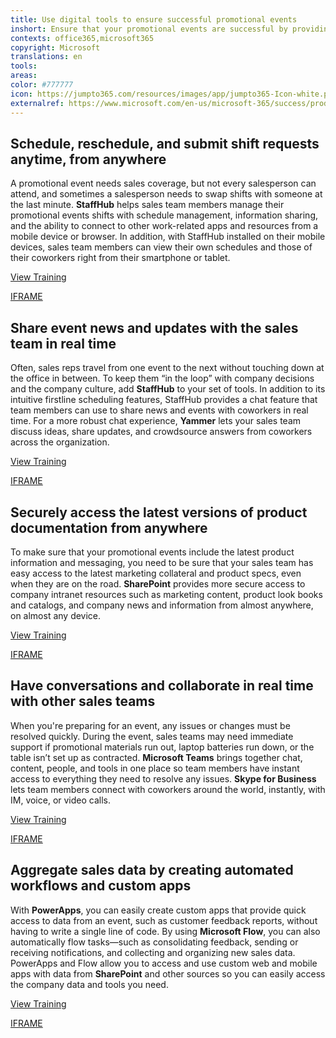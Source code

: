 ```yaml
---
title: Use digital tools to ensure successful promotional events
inshort: Ensure that your promotional events are successful by providing firstline workers with modern digital communication, scheduling, and collaboration tools they can use from the event floor.
contexts: office365,microsoft365
copyright: Microsoft
translations: en
tools: 
areas: 
color: #777777
icon: https://jumpto365.com/resources/images/app/jumpto365-Icon-white.png
externalref: https://www.microsoft.com/en-us/microsoft-365/success/productivitylibrary/use-digital-tools-to-ensure-successful-promotional-events
---
```


## Schedule, reschedule, and submit shift requests anytime, from anywhere

A promotional event needs sales coverage, but not every salesperson can attend, and sometimes a salesperson needs to swap shifts with someone at the last minute. **StaffHub** helps sales team members manage their promotional events shifts with schedule management, information sharing, and the ability to connect to other work-related apps and resources from a mobile device or browser. In addition, with StaffHub installed on their mobile devices, sales team members can view their own schedules and those of their coworkers right from their smartphone or tablet.

[View Training](https://support.office.com/article/Getting-started-with-Microsoft-StaffHub-92e9480f-0a37-47d2-ac96-2d11ee5f0656)

[IFRAME](https://www.microsoft.com/en-us/videoplayer/embed/RE1TjQX)

## Share event news and updates with the sales team in real time

Often, sales reps travel from one event to the next without touching down at the office in between. To keep them “in the loop” with company decisions and the company culture, add **StaffHub** to your set of tools. In addition to its intuitive firstline scheduling features, StaffHub provides a chat feature that team members can use to share news and events with coworkers in real time. For a more robust chat experience, **Yammer** lets your sales team discuss ideas, share updates, and crowdsource answers from coworkers across the organization.

[View Training](https://support.office.com/article/Communicate-in-groups-52db606b-2f29-4a9a-8cbb-b43bf2a27d2e)

[IFRAME](https://www.microsoft.com/en-us/videoplayer/embed/RE1TwWh)

## Securely access the latest versions of product documentation from anywhere

To make sure that your promotional events include the latest product information and messaging, you need to be sure that your sales team has easy access to the latest marketing collateral and product specs, even when they are on the road. **SharePoint** provides more secure access to company intranet resources such as marketing content, product look books and catalogs, and company news and information from almost anywhere, on almost any device.

[View Training](https://support.office.com/article/Microsoft-Teams-Quick-Start-422bf3aa-9ae8-46f1-83a2-e65720e1a34d)

[IFRAME](https://www.microsoft.com/en-us/videoplayer/embed/RE1TwWx)

## Have conversations and collaborate in real time with other sales teams

When you're preparing for an event, any issues or changes must be resolved quickly. During the event, sales teams may need immediate support if promotional materials run out, laptop batteries run down, or the table isn’t set up as contracted. **Microsoft Teams** brings together chat, content, people, and tools in one place so team members have instant access to everything they need to resolve any issues. **Skype for Business** lets team members connect with coworkers around the world, instantly, with IM, voice, or video calls.

[View Training](https://support.office.com/article/Video-Communicate-your-way-c50059a4-9114-4c81-8581-bd4fd6e97fc6)

[IFRAME](https://www.microsoft.com/en-us/videoplayer/embed/RE1TwTd)

## Aggregate sales data by creating automated workflows and custom apps

With **PowerApps**, you can easily create custom apps that provide quick access to data from an event, such as customer feedback reports, without having to write a single line of code. By using **Microsoft Flow**, you can also automatically flow tasks—such as consolidating feedback, sending or receiving notifications, and collecting and organizing new sales data. PowerApps and Flow allow you to access and use custom web and mobile apps with data from **SharePoint** and other sources so you can easily access the company data and tools you need.

[View Training](https://flow.microsoft.com/guided-learning/learning-introducing-flow/)

[IFRAME](https://www.microsoft.com/en-us/videoplayer/embed/RE1UEX1)

